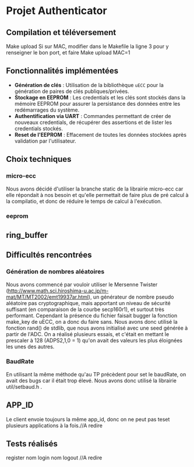 # Projet Authenticator

## Compilation et téléversement

Make upload
Si sur MAC, modifier dans le Makefile la ligne 3 pour y renseigner le bon port, et faire 
Make upload MAC=1

## Fonctionnalités implémentées

- **Génération de clés** : Utilisation de la bibliothèque `uECC` pour la génération de paires de clés publiques/privées.
- **Stockage en EEPROM** : Les credentials et les clés sont stockés dans la mémoire EEPROM pour assurer la persistance des données entre les redémarrages du système.
- **Authentification via UART** : Commandes permettant de créer de nouveaux credentials, de récupérer des assertions et de lister les credentials stockés.
- **Reset de l'EEPROM** : Effacement de toutes les données stockées après validation par l'utilisateur.

## Choix techniques

### micro-ecc
Nous avons décidé d'utiliser la branche static de la librairie micro-ecc car elle répondait à nos besoin et qu'elle permettait de faire plus de pré calcul à la compilatio, et donc de réduire le temps de calcul à l'exécution.

### eeprom

## ring_buffer

## Difficultés rencontrées

### Génération de nombres aléatoires
Nous avons commencé par vouloir utiliser le Mersenne Twister (http://www.math.sci.hiroshima-u.ac.jp/m-mat/MT/MT2002/emt19937ar.html), un générateur de nombre pseudo aléatoire pas cryptographique, mais apportant un niveau de sécurité suffisant (en comparaison de la courbe secp160r1), et surtout très performant.
Cependant la présence du fichier faisait bugger la fonction make_key de uECC, on a donc du faire sans.
Nous avons donc utilisé la fonction rand() de stdlib, que nous avons initialisé avec une seed générée à partir de l'ADC.
On a réalisé plusieurs essais, et c'était en mettant le prescaler à 128 (ADPS2,1,0 = 1) qu'on avait des valeurs les plus éloignées les unes des autres.

### BaudRate
En utilisant la même méthode qu'au TP précèdent pour set le baudRate, on avait des bugs car il était trop élevé. Nous avons donc utilisé la librairie util/setbaud.h .

## APP_ID
Le client envoie toujours la même app_id, donc on ne peut pas teset plusieurs applications à la fois.//A redire

## Tests réalisés

register nom
login nom
logout
//A redire